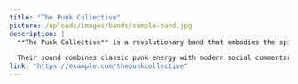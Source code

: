 ```yaml
---
title: "The Punk Collective"
picture: /uploads/images/bands/sample-band.jpg
description: |
  **The Punk Collective** is a revolutionary band that embodies the spirit of DIY culture and radical politics. Formed in the underground scene, they create raw, unfiltered music that challenges societal norms and inspires action.

  Their sound combines classic punk energy with modern social commentary, making them a voice for the marginalized and a catalyst for change in their community.
link: "https://example.com/thepunkcollective"
---
```

